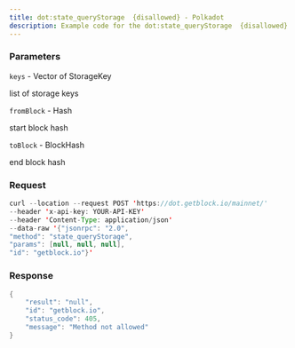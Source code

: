```yaml
---
title: dot:state_queryStorage  {disallowed} - Polkadot
description: Example code for the dot:state_queryStorage  {disallowed} json-rpc method. Сomplete guide on how to use dot:state_queryStorage  {disallowed} json-rpc in GetBlock.io Web3 documentation.
---
```


### Parameters


`keys` - Vector of StorageKey

list of storage keys

`fromBlock` - Hash

start block hash

`toBlock` - BlockHash

end block hash

### Request

``` java
curl --location --request POST 'https://dot.getblock.io/mainnet/' 
--header 'x-api-key: YOUR-API-KEY' 
--header 'Content-Type: application/json' 
--data-raw '{"jsonrpc": "2.0",
"method": "state_queryStorage",
"params": [null, null, null],
"id": "getblock.io"}'
```

###  Response

``` java
{
    "result": "null",
    "id": "getblock.io",
    "status_code": 405,
    "message": "Method not allowed"
}
```

